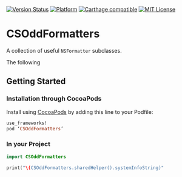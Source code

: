 [![Version Status](https://img.shields.io/cocoapods/v/CSOddFormatters.svg?style=flat)](http://cocoadocs.org/docsets/CSOddFormatters)  [![Platform](http://img.shields.io/cocoapods/p/CSOddFormatters.svg?style=flat)](http://cocoapods.org/?q=CSOddFormatters) [![Carthage compatible](https://img.shields.io/badge/Carthage-compatible-4BC51D.svg?style=flat)](https://github.com/Carthage/Carthage)
 [![MIT License](https://img.shields.io/badge/license-MIT-orange.svg?style=flat)](https://opensource.org/licenses/MIT)

# CSOddFormatters

A collection of useful `NSFormatter` subclasses.

The following

## Getting Started

### Installation through CocoaPods

Install using [CocoaPods](http://cocoapods.org) by adding this line to your Podfile:

````ruby
use_frameworks!
pod ‘CSOddFormatters’
````

### In your Project

```swift
import CSOddFormatters

print("\(CSOddFormatters.sharedHelper().systemInfoString)"
```
